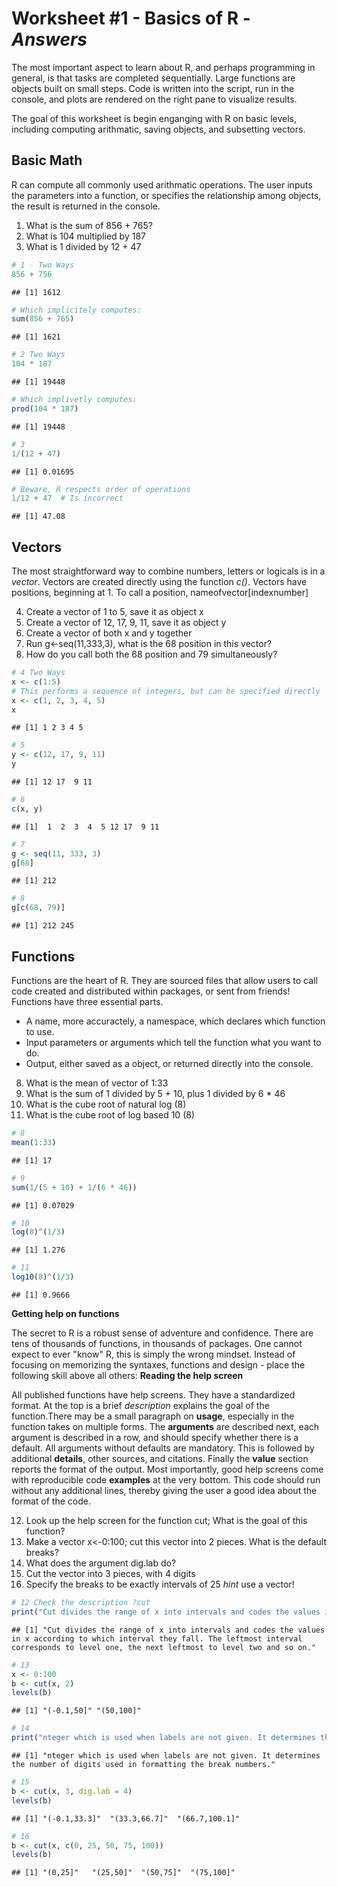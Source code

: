 Worksheet #1 - Basics of R - *Answers*
===========================
The most important aspect to learn about R, and perhaps programming in general, is that tasks are completed sequentially. Large functions are objects built on small steps. Code is written into the script, run in the console, and plots are rendered on the right pane to visualize results.  

The goal of this worksheet is begin enganging with R on basic levels, including computing arithmatic, saving objects, and subsetting vectors. 

Basic Math
---------

R can compute all commonly used arithmatic operations. The user inputs the parameters into a function, or specifies the relationship among objects, the result is returned in the console.

  1. What is the sum of 856 + 765?
  2. What is 104 multiplied by 187
  3. What is 1 divided by 12 + 47
  

```r
# 1 - Two Ways
856 + 756
```

```
## [1] 1612
```

```r
# Which implicitely computes:
sum(856 + 765)
```

```
## [1] 1621
```

```r
# 2 Two Ways
104 * 187
```

```
## [1] 19448
```

```r
# Which implivetly computes:
prod(104 * 187)
```

```
## [1] 19448
```

```r
# 3
1/(12 + 47)
```

```
## [1] 0.01695
```

```r
# Beware, R respects order of operations
1/12 + 47  # Is incorrect
```

```
## [1] 47.08
```

Vectors
--------

The most straightforward way to combine numbers, letters or logicals is in a *vector*. Vectors are created directly using the function *c()*. Vectors have positions, beginning at 1. To call a position, nameofvector[indexnumber]

  4. Create a vector of 1 to 5, save it as object x
  5. Create a vector of 12, 17, 9, 11, save it as object y
  6. Create a vector of both x and y together
  7. Run g<-seq(11,333,3), what is the 68 position in this vector?
  8. How do you call both the 68 position and 79 simultaneously?


```r
# 4 Two Ways
x <- c(1:5)
# This performs a sequence of integers, but can be specified directly
x <- c(1, 2, 3, 4, 5)
x
```

```
## [1] 1 2 3 4 5
```

```r
# 5
y <- c(12, 17, 9, 11)
y
```

```
## [1] 12 17  9 11
```

```r
# 6
c(x, y)
```

```
## [1]  1  2  3  4  5 12 17  9 11
```

```r
# 7
g <- seq(11, 333, 3)
g[68]
```

```
## [1] 212
```

```r
# 8
g[c(68, 79)]
```

```
## [1] 212 245
```


Functions
-----------

Functions are the heart of R. They are sourced files that allow users to call code created and distributed within packages, or sent from friends! Functions have three essential parts.

* A name, more accuractely, a namespace, which declares which function to use.
* Input parameters or arguments which tell the function what you want to do.
* Output, either saved as a object, or returned directly into the console.

8. What is the mean of vector of 1:33
9. What is the sum of 1 divided by 5 + 10, plus 1 divided by 6 * 46
10. What is the cube root of natural log (8)
11. What is the cube root of log based 10 (8)


```r
# 8
mean(1:33)
```

```
## [1] 17
```

```r
# 9
sum(1/(5 + 10) + 1/(6 * 46))
```

```
## [1] 0.07029
```

```r
# 10
log(8)^(1/3)
```

```
## [1] 1.276
```

```r
# 11
log10(8)^(1/3)
```

```
## [1] 0.9666
```


**Getting help on functions**

The secret to R is a robust sense of adventure and confidence. There are tens of thousands of functions, in thousands of packages. One cannot expect to ever "know" R, this is simply the wrong mindset. Instead of focusing on memorizing the syntaxes, functions and design - place the following skill above all others: **Reading the help screen**

All published functions have help screens. They have a standardized format. At the top is a brief *description* explains the goal of the function.There may be a small paragraph on **usage**, especially in the function takes on multiple forms. The **arguments** are described next, each argument is described in a row, and should specify whether there is a default. All arguments without defaults are mandatory. This is followed by additional **details**, other sources, and citations. Finally the **value** section reports the format of the output. Most importantly, good help screens come with reproducible code **examples** at the very bottom. This code should run without any additional lines, thereby giving the user a good idea about the format of the code.

  12. Look up the help screen for the function cut; What is the goal of this function?
  13. Make a vector x<-0:100; cut this vector into 2 pieces. What is the default breaks?
  14. What does the argument dig.lab do?
  15. Cut the vector into 3 pieces, with 4 digits
  16. Specify the breaks to be exactly intervals of 25 *hint* use a vector!


```r
# 12 Check the description ?cut
print("Cut divides the range of x into intervals and codes the values in x according to which interval they fall. The leftmost interval corresponds to level one, the next leftmost to level two and so on.")
```

```
## [1] "Cut divides the range of x into intervals and codes the values in x according to which interval they fall. The leftmost interval corresponds to level one, the next leftmost to level two and so on."
```

```r
# 13
x <- 0:100
b <- cut(x, 2)
levels(b)
```

```
## [1] "(-0.1,50]" "(50,100]"
```

```r
# 14
print("nteger which is used when labels are not given. It determines the number of digits used in formatting the break numbers.")
```

```
## [1] "nteger which is used when labels are not given. It determines the number of digits used in formatting the break numbers."
```

```r
# 15
b <- cut(x, 3, dig.lab = 4)
levels(b)
```

```
## [1] "(-0.1,33.3]"  "(33.3,66.7]"  "(66.7,100.1]"
```

```r
# 16
b <- cut(x, c(0, 25, 50, 75, 100))
levels(b)
```

```
## [1] "(0,25]"   "(25,50]"  "(50,75]"  "(75,100]"
```


